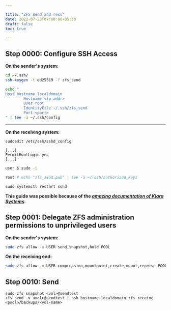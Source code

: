 ```yaml
---

title: "ZFS send and recv"
date: 2022-07-23T07:00:00+05:30
draft: false
toc: true

---
```


## Step 0000: Configure SSH Access

**On the sender's system:**

```bash
cd ~/.ssh/
ssh-keygen -t ed25519 -f zfs_send
```

```bash
echo "
Host hostname.localdomain
        Hostname <ip-addr>
        User root
        IdentityFile ~/.ssh/zfs_send
        Port <port>
" | tee -a ~/.ssh/config
```

---

**On the receiving system:**

`sudoedit /etc/ssh/sshd_config`

```
[...]
PermitRootLogin yes
[...]
```

```bash
user $ sudo -i

root # echo "zfs_send.pub" | tee -a ~/.ssh/authorized_keys
```

`sudo systemctl restart sshd`

**This guide was possible because of the _[amazing documentation of Klara Systems](https://klarasystems.com/articles/introduction-to-zfs-replication/)_.**


## Step 0001: Delegate ZFS administration permissions to unprivileged users

**On the sender's system:**

```bash
sudo zfs allow -u USER send,snapshot,hold POOL
```

**On the receiving end:**

```bash
sudo zfs allow -u USER compression,mountpoint,create,mount,receive POOL
```

## Step 0010: Send

```zfs
sudo zfs snapshot <vol>@sendtest
zfs send -v <vol>@sendtest | ssh hostname.localdomain zfs receive <pool>/backups/<vol-name>
```
